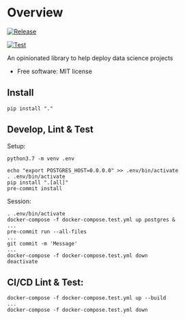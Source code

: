 # Overview

[![Release](https://github.com/pennsignals/dsdk/workflows/release/badge.svg)](https://github.com/pennsignals/dsdk/actions?query=workflow%3Arelease)

[![Test](https://github.com/pennsignals/dsdk/workflows/test/badge.svg)](https://github.com/pennsignals/dsdk/actions?query=workflow%3Atest)

An opinionated library to help deploy data science projects

* Free software: MIT license

## Install

    pip install "."

## Develop, Lint & Test

Setup:

    python3.7 -m venv .env

    echo "export POSTGRES_HOST=0.0.0.0" >> .env/bin/activate
    . .env/bin/activate
    pip install ".[all]"
    pre-commit install

Session:

    . .env/bin/activate
    docker-compose -f docker-compose.test.yml up postgres &
    ...
    pre-commit run --all-files
    ...
    git commit -m 'Message'
    ...
    docker-compose -f docker-compose.test.yml down
    deactivate

## CI/CD Lint & Test:

    docker-compose -f docker-compose.test.yml up --build
    ...
    docker-compose -f docker-compose.test.yml down
